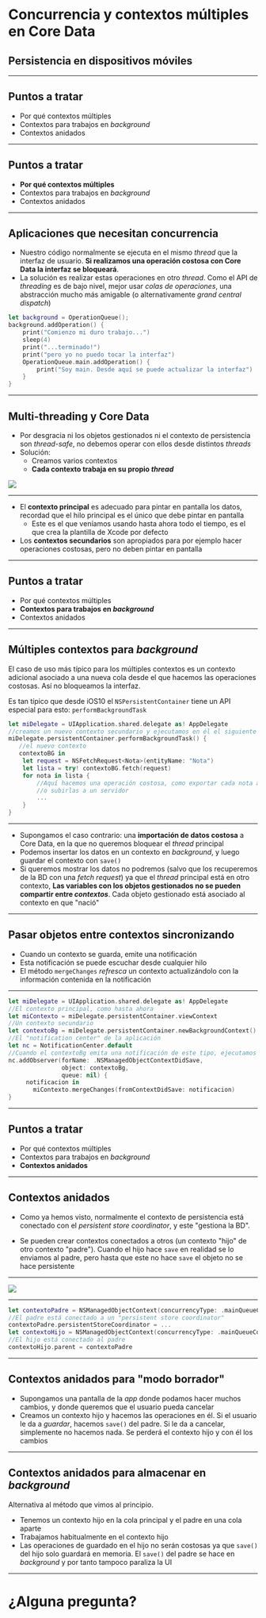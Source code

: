 <!-- .slide: class="titulo" --> 
 
# Concurrencia y contextos múltiples en Core Data
## Persistencia en dispositivos móviles


---

## Puntos a tratar

- Por qué contextos múltiples
- Contextos para trabajos en *background*
- Contextos anidados

---

## Puntos a tratar

- **Por qué contextos múltiples**
- Contextos para trabajos en *background*
- Contextos anidados

---

## Aplicaciones que necesitan concurrencia

- Nuestro código normalmente se ejecuta en el mismo *thread* que la interfaz de usuario. **Si realizamos una operación costosa con Core Data la interfaz se bloqueará**.
- La solución es realizar estas operaciones en otro *thread*. Como el API de *threading* es de bajo nivel, mejor usar *colas de operaciones*, una abstracción mucho más amigable (o alternativamente *grand central dispatch*)

```swift
let background = OperationQueue();
background.addOperation() {
    print("Comienzo mi duro trabajo...")
    sleep(4)
    print("...terminado!")
    print("pero yo no puedo tocar la interfaz")
    OperationQueue.main.addOperation() {
        print("Soy main. Desde aquí se puede actualizar la interfaz")
    }
}
```

---

## Multi-threading y Core Data

- Por desgracia ni los objetos gestionados ni el contexto de persistencia son *thread-safe*, no debemos operar con ellos desde distintos *threads*
- Solución:
   * Creamos varios contextos
   * **Cada contexto trabaja en su propio *thread***

![](img/multiples_contextos.png)

---

- El **contexto principal** es adecuado para pintar en pantalla los datos, recordad que el hilo principal es el único que debe pintar en pantalla
  + Este es el que veníamos usando hasta ahora todo el tiempo, es el que crea la plantilla de Xcode por defecto
- Los **contextos secundarios** son apropiados para por ejemplo hacer operaciones costosas, pero no deben pintar en pantalla


---

## Puntos a tratar

- Por qué contextos múltiples
- **Contextos para trabajos en *background***
- Contextos anidados

---

## Múltiples contextos para *background*

El caso de uso más típico para los múltiples contextos es un contexto adicional asociado a una nueva cola desde el que hacemos las operaciones costosas. Así no bloqueamos la interfaz.

Es tan típico que desde iOS10 el `NSPersistentContainer` tiene un API especial para esto: `performBackgroundTask`

```swift
let miDelegate = UIApplication.shared.delegate as! AppDelegate
//creamos un nuevo contexto secundario y ejecutamos en él el siguiente código
miDelegate.persistentContainer.performBackgroundTask() {
   //el nuevo contexto
   contextoBG in
    let request = NSFetchRequest<Nota>(entityName: "Nota")  
    let lista = try! contextoBG.fetch(request)
    for nota in lista {
        //Aquí hacemos una operación costosa, como exportar cada nota a PDF
        //o subirlas a un servidor
        ...
    }
}
```


---

- Supongamos el caso contrario: una **importación de datos costosa** a Core Data, en la que no queremos bloquear el *thread* principal
- Podemos insertar los datos en un contexto en *background*, y luego guardar el contexto con `save()` 
- Si queremos mostrar los datos no podremos (salvo que los recuperemos de la BD con una *fetch request*) ya que el *thread* principal está en otro contexto, **Las  variables con los objetos gestionados no se pueden compartir entre *contextos***. Cada objeto gestionado está asociado al contexto en que "nació"

---


## Pasar objetos entre contextos sincronizando

- Cuando un contexto se guarda, emite una notificación
- Esta notificación se puede escuchar desde cualquier hilo
- El método `mergeChanges` *refresca* un contexto actualizándolo con la información contenida en la notificación


---

```swift
let miDelegate = UIApplication.shared.delegate as! AppDelegate
//El contexto principal, como hasta ahora
let miContexto = miDelegate.persistentContainer.viewContext
//Un contexto secundario
let contextoBg = miDelegate.persistentContainer.newBackgroundContext()
//El "notification center" de la aplicación
let nc = NotificationCenter.default
//Cuando el contextoBg emita una notificación de este tipo, ejecutamos el código
nc.addObserver(forName: .NSManagedObjectContextDidSave,
               object: contextoBg,
               queue: nil) {
     notificacion in
       miContexto.mergeChanges(fromContextDidSave: notificacion)
}
```


---

## Puntos a tratar

- Por qué contextos múltiples
- Contextos para trabajos en *background*
- **Contextos anidados**

---

## Contextos anidados

- Como ya hemos visto, normalmente el contexto de persistencia está conectado con el *persistent store coordinator*, y este "gestiona la BD".

- Se pueden crear contextos conectados a otros (un contexto "hijo" de otro contexto "padre"). Cuando el hijo hace `save` en realidad se lo enviamos al padre, pero hasta que este no hace `save` el objeto no se hace persistente

---

![](img/contexto_hijo.png)

---

```swift
let contextoPadre = NSManagedObjectContext(concurrencyType: .mainQueueConcurrencyType)
//El padre está conectado a un "persistent store coordinator"
contextoPadre.persistentStoreCoordinator = ...
let contextoHijo = NSManagedObjectContext(concurrencyType: .mainQueueConcurrencyType)
//El hijo está conectado al padre
contextoHijo.parent = contextoPadre
```


---


## Contextos anidados para "modo borrador"

- Supongamos una pantalla de la *app* donde podamos hacer muchos cambios, y donde queremos que el usuario pueda cancelar
- Creamos un contexto hijo y hacemos las operaciones en él. Si el usuario le da a *guardar*, hacemos `save()` del padre. Si le da a cancelar, simplemente no hacemos nada. Se perderá el contexto hijo y con él los cambios

---

## Contextos anidados para almacenar en *background*

Alternativa al método que vimos al principio.

- Tenemos un contexto hijo en la cola principal y el padre en una cola aparte
- Trabajamos habitualmente en el contexto hijo
- Las operaciones de guardado en el hijo no serán costosas ya que `save()` del hijo solo guardará en memoria. El `save()` del padre se hace en *background* y por tanto tampoco paraliza la UI

---


# ¿Alguna pregunta?
